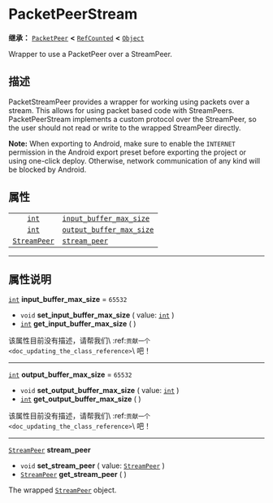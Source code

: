 <!-- ⚠ 请勿编辑本文件 ⚠ -->
<!-- 本文档使用脚本从 WeDot 引擎源码仓库生成。 -->
<!-- 生成脚本：https://github.com/WeDot-Engine/WeDot/tree/4.3/doc/tools/make_md.py； -->
<!-- 原文件：https://github.com/WeDot-Engine/WeDot/tree/4.3/doc/classes/PacketPeerStream.xml。 -->

<div id="_class_packetpeerstream"></div>

# PacketPeerStream

**继承：** [`PacketPeer`](class_packetpeer.md) **<** [`RefCounted`](class_refcounted.md) **<** [`Object`](class_object.md)

Wrapper to use a PacketPeer over a StreamPeer.

## 描述

PacketStreamPeer provides a wrapper for working using packets over a stream. This allows for using packet based code with StreamPeers. PacketPeerStream implements a custom protocol over the StreamPeer, so the user should not read or write to the wrapped StreamPeer directly.

 **Note:** When exporting to Android, make sure to enable the `INTERNET` permission in the Android export preset before exporting the project or using one-click deploy. Otherwise, network communication of any kind will be blocked by Android.

## 属性

|||
|:-:|:--|
| [`int`](class_int.md)               | [`input_buffer_max_size`](class_packetpeerstream.md#class_packetpeerstream_property_input_buffer_max_size)   | ``65532`` |
| [`int`](class_int.md)               | [`output_buffer_max_size`](class_packetpeerstream.md#class_packetpeerstream_property_output_buffer_max_size) | ``65532`` |
| [`StreamPeer`](class_streampeer.md) | [`stream_peer`](class_packetpeerstream.md#class_packetpeerstream_property_stream_peer)                       |           |

<!-- rst-class:: classref-section-separator -->

---

## 属性说明

<div id="_class_packetpeerstream_property_input_buffer_max_size"></div>

[`int`](class_int.md) **input_buffer_max_size** = ``65532`` <div id="class_packetpeerstream_property_input_buffer_max_size"></div>

- `void` **set_input_buffer_max_size** ( value: [`int`](class_int.md) )
- [`int`](class_int.md) **get_input_buffer_max_size** ( )

该属性目前没有描述，请帮我们\ :ref:`贡献一个 <doc_updating_the_class_reference>`\ 吧！

<!-- rst-class:: classref-item-separator -->

---

<div id="_class_packetpeerstream_property_output_buffer_max_size"></div>

[`int`](class_int.md) **output_buffer_max_size** = ``65532`` <div id="class_packetpeerstream_property_output_buffer_max_size"></div>

- `void` **set_output_buffer_max_size** ( value: [`int`](class_int.md) )
- [`int`](class_int.md) **get_output_buffer_max_size** ( )

该属性目前没有描述，请帮我们\ :ref:`贡献一个 <doc_updating_the_class_reference>`\ 吧！

<!-- rst-class:: classref-item-separator -->

---

<div id="_class_packetpeerstream_property_stream_peer"></div>

[`StreamPeer`](class_streampeer.md) **stream_peer** <div id="class_packetpeerstream_property_stream_peer"></div>

- `void` **set_stream_peer** ( value: [`StreamPeer`](class_streampeer.md) )
- [`StreamPeer`](class_streampeer.md) **get_stream_peer** ( )

The wrapped [`StreamPeer`](class_streampeer.md) object.

[^virtual]: 本方法通常需要用户覆盖才能生效。
[^const]: 本方法无副作用，不会修改该实例的任何成员变量。
[^vararg]: 本方法除了能接受在此处描述的参数外，还能够继续接受任意数量的参数。
[^constructor]: 本方法用于构造某个类型。
[^static]: 调用本方法无需实例，可直接使用类名进行调用。
[^operator]: 本方法描述的是使用本类型作为左操作数的有效运算符。
[^bitfield]: 这个值是由下列位标志构成位掩码的整数。
[^void]: 无返回值。

